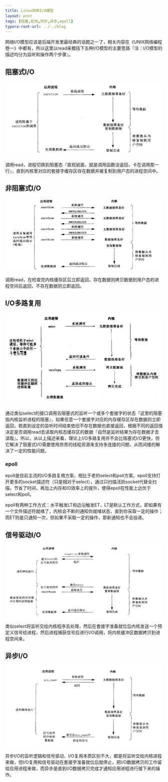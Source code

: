```yaml
---
title: Linux网络I/O模型
layout: post
tags: [阻塞,轮询,同步,异步,epoll]
typora-root-url: ../../blog
---
```


网络I/O模型应该是后端开发里最经典的话题之一了，相关内容在《UNIX网络编程卷一》中都有，所以这里以read来概括下五种I/O模型的主要思路『注：I/O模型的描述均分为监听和操作两个步骤』。

## 阻塞式I/O

![](/media/img/IO_block_io.png)

调用read，进程切换到阻塞态『直观层面，就是调用函数没返回，卡在调用那一行』，直到内核里对应的套接字缓存区存在数据并被复制到用户态的进程空间中。

## 非阻塞式I/O

![](/media/img/IO_non_block_io.png)

调用read，在检查完内核缓存区后立即返回，存在数据则拷贝数据到用户态的进程空间后返回，不存在数据则立即返回。

## I/O多路复用

![](/media/img/IO_multiplex.png)

通过类似select的接口调用去阻塞式的监听一个或多个套接字的状态『这里的阻塞指内核监听进程的阻塞』，如果任意一个套接字对应的内存缓存区存在数据则立即返回，若直到设定的监听时间结束依旧不存在数据也直接返回，根据不同的返回值决定是否调用read去读取内核态缓存区的数据『自然是监听结果为存在数据才去读取』。所以，从以上描述来看，理论上I/O多路复用并不会比阻塞式I/O更快，但它解决了阻塞式I/O需要使用昂贵的线程资源来支持多连接的问题，从而间接的解决了一定的性能问题。

### epoll

epoll是目前主流的I/O多路复用方案，相比于老的select和poll方案，epoll支持打开更多的socket描述符（只是相对于select），通过只扫描活跃socket代替全扫描，节省了时间，再加上内存和IO效率上的提升，使得epoll在性能上远优于select和poll。

epoll有两种工作方式：水平触发LT和边沿触发ET，LT是默认工作方式，即如果有一个文件描述符就绪了，内核会不断的通知你就绪状态，直到你采取一定的操作；而ET则是只通知一次，但如果不采取一定的操作，那新通知也不会投递。

## 信号驱动I/O

![](/media/img/IO_signal_driven_io.png)

类似select将监听交给内核程序去处理，然后在套接字准备就位后内核发送一个预定义信号给进程，然后进程捕获信号后进行I/O调用，将内核缓冲区数据拷贝到进程空间来。

## 异步I/O

![](/media/img/IO_async_io.png)

异步I/O的监听逻辑和信号驱动、I/O复用本质区别不大，都是将监听交给内核进程来做，但I/O复用和信号驱动在套接字准备就位后就停止，把I/O数据拷贝的工作留给应用进程来做，而异步是直到I/O数据拷贝完成才通知应用进程进行接下来的操作。



